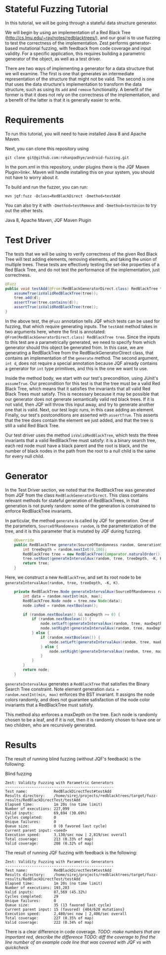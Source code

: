 # Stateful Fuzzing Tutorial
In this tutorial, we will be going through a stateful data structure generator.

We will begin by using an implementation of a Red Black Tree (http://cs.lmu.edu/~ray/notes/redblacktrees/), and our goal is to use fuzzing to test the correctness of the implementation. Zest performs generator-based mutational fuzzing, with feedback from code coverage and input validity. For a specific application, this requires building a parametric generator of the object, as well as a test driver.

There are two ways of implementing a generator for a data structure that we will examine. The first is one that generates an intermediate representation of the structure that might not be valid. The second is one that uses the data structure's implementation to transform the data structure, such as using its `add` and `remove` functionality. A benefit of the former is that it does not rely on the correctness of the implementation, and a benefit of the latter is that it is generally easier to write.

# Requirements
To run this tutorial, you will need to have installed Java 8 and Apache Maven.


Next, you can clone this repository using
```
git clone git@github.com:rohanpadhye/android-fuzzing.git
```

In the pom.xml in this repository, under plugins there is the JQF Maven Plugin>link<. Maven will handle installing this on your system, you should not have to worry about it.

To build and run the fuzzer, you can run:
```
mvn jqf:fuzz -Dclass=RedBlackDirect -Dmethod=testAdd
```
You can also try it with `-Dmethod=testRemove` and `-Dmethod=testUnion` to try out the other tests.

Java 8, Apache Maven, JQF Maven Plugin

# Test Driver
The tests that we will be using to verify correctness of the given Red Black Tree will test adding elements, removing elements, and taking the union of multiple trees. These tests are effectively testing the set-like properties of a Red Black Tree, and do not test the performance of the implementation, just correctness.

```java
@Fuzz
public void testAdd(@From(RedBlackGeneratorDirect.class) RedBlackTree tree, int d) {
    assumeTrue(isValidRedBlackTree(tree));
    tree.add(d);
    assertTrue(tree.contains(d));
    assertTrue(isValidRedBlackTree(tree));
}
```

In the above test, the `@Fuzz` annotation tells JQF which tests can be used for fuzzing, that which require generating inputs. The `testAdd` method takes in two arguments here, where the first is annotated: `@From(RedBlackGeneratorDirect.class) RedBlackTree tree`. Since the inputs to this test are a parametrically generated, we need to specify from which generator should this object be generated from. In this case, we are generating a RedBlackTree from the RedBlackGeneratorDirect class, that contains an implementation of the `generate` method. The second argument, `int d`, does not require a special annotation because JQF already contains a generator for `int` type primitives, and this is the one we want to use.

Inside the method body, we start with our test's precondition, using JUnit's `assumeTrue`. Our precondition for this test is that the tree must be a valid Red Black Tree, which means that it satisfies the invariants that all valid Red Black Trees must satisfy. This is necessary because it may be possible that our generator does not generate semantically valid red black trees. If it is not valid, then JQF will throw this input away, and try to generate another one that is valid. Next, our test logic runs, in this case adding an element. Finally, our test's postconditions are asserted with `assertTrue`. This asserts that the tree does contain the element we just added, and that the tree is still a valid Red Black Tree.

Our test driver uses the method `isValidRedBlackTree`, which tests the three invariants that a valid RedBlackTree must satisfy: it is a binary search tree, each red node must have a black parent and the root is black, and the number of black nodes in the path from the root to a null child is the same for every null child.

# Generator

In the Test Driver section, we noted that the RedBlackTree was generated from JQF from the class `RedBlackGeneratorDirect`. This class contains relevant methods for stateful generation of RedBlackTrees, in that generation is not purely random: some of the generation is constrained to enforce RedBlackTree invariants.

In particular, the method `generate` is called by JQF for generation. One of the parameters, `SourceOfRandomness random`, is the parameterization of the tree, and it is this parameter that is mutated by JQF during fuzzing.

```java
    @Override
    public RedBlackTree generate(SourceOfRandomness random, GenerationStatus __ignore__) {
        int treeDepth = random.nextInt(0,100);
        RedBlackTree tree = new RedBlackTree(Comparator.naturalOrder());
        tree.setRoot(generateIntervalAux(random, tree, treeDepth, -K, K));
        return tree;
    }
``` 

Here, we construct a new `RedBlackTree`, and set its root node to be `generateIntervalAux(random, tree, treeDepth, -K, K)`.

```java
    private RedBlackTree.Node generateIntervalAux(SourceOfRandomness random, RedBlackTree tree, int maxDepth, int min, int max) {
        int data = random.nextInt(min, max);
        RedBlackTree.Node node = tree.new Node(data);
        node.isRed = random.nextBoolean();

        if (random.nextBoolean() && maxDepth >= 0) {
            if (random.nextBoolean()) {
                node.setLeft(generateIntervalAux(random, tree, maxDepth - 1, min, data));
                node.setRight(generateIntervalAux(random, tree, maxDepth - 1, data, max));
            } else {
                if (random.nextBoolean()) {
                    node.setLeft(generateIntervalAux(random, tree, maxDepth - 1, min, data));
                } else {
                    node.setRight(generateIntervalAux(random, tree, maxDepth - 1, data, max));
                }
            }
        }
        return node;
    }
```

`generateIntervalAux` generates a `RedBlackTree` that satisfies the Binary Search Tree constraint. Note element generation `data = random.nextInt(min, max)` enforces the BST invariant. It assigns the node colors randomly, and does not guarantee satisfaction of the node color invariants that a RedBlackTree must satisfy.

This method also enforces a maxDepth on the tree. Each node is randomly chosen to be a leaf, and if it is not, then it is randomly chosen to have one or two children, who are recursively generated. 

# Results

The result of running blind fuzzing (without JQF's feedback) is the following:

Blind fuzzing
```
Zest: Validity Fuzzing with Parametric Generators
-------------------------------------------------
Test name:            RedBlackDirectTest#testAdd
Results directory:    /home/sirej/projects/redblacktrees/target/fuzz-results/RedBlackDirectTest/testAdd
Elapsed time:         1m 20s (no time limit)
Number of executions: 227,099
Valid inputs:         69,694 (30.69%)
Cycles completed:     0
Unique failures:      0
Queue size:           0 (0 favored last cycle)
Current parent input: <seed>
Execution speed:      3,130/sec now | 2,819/sec overall
Total coverage:       213 (0.33% of map)
Valid coverage:       208 (0.32% of map)
```

The result of running JQF fuzzing with feedback is the following:
```
Zest: Validity Fuzzing with Parametric Generators
-------------------------------------------------
Test name:            RedBlackDirectTest#testAdd
Results directory:    /home/sirej/projects/redblacktrees/target/fuzz-results/RedBlackDirectTest/testAdd
Elapsed time:         1m 20s (no time limit)
Number of executions: 193,203
Valid inputs:         87,569 (45.32%)
Cycles completed:     29
Unique failures:      0
Queue size:           35 (13 favored last cycle)
Current parent input: 15 (favored) {404/620 mutations}
Execution speed:      2,480/sec now | 2,406/sec overall
Total coverage:       227 (0.35% of map)
Valid coverage:       222 (0.34% of map)
```

There is a clear difference in code coverage. 
*TODO: make numbers that are important red, describe the difference*
*TODO: diff the coverage to find the line number of an example code line that was covered with JQF vs with quickcheck*




